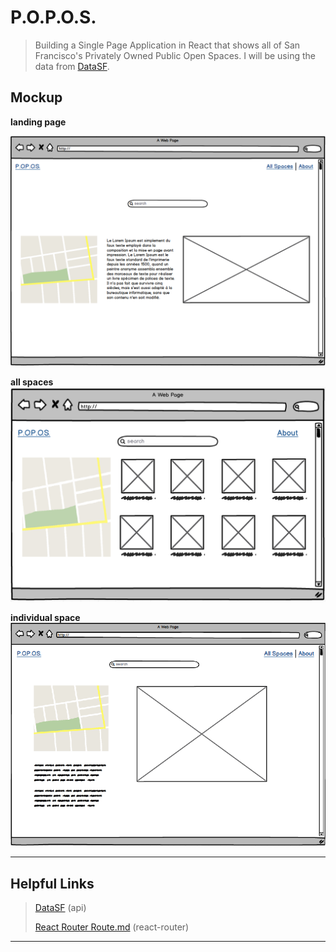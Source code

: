 

P.O.P.O.S.
===================
> Building a Single Page Application in React that shows all of San Francisco's Privately Owned Public Open Spaces.
> I will be using the data from [DataSF](https://data.sfgov.org/Culture-and-Recreation/Privately-Owned-Public-Open-Spaces/65ik-7wqd).
>
>

Mockup
-------------
>  
**landing page**
>
![alt tag](images/App.png)
>
**all spaces**
![alt tag](images/AllSpaces.png)
>
**individual space**
![alt tag](images/IndvSpace.png)
>



----------


Helpful Links
-------------
>  
> [DataSF](https://data.sfgov.org) (api)
>
> [React Router Route.md](https://github.com/ReactTraining/react-router/blob/master/packages/react-router/docs/api/Route.md) (react-router)
>

----------
